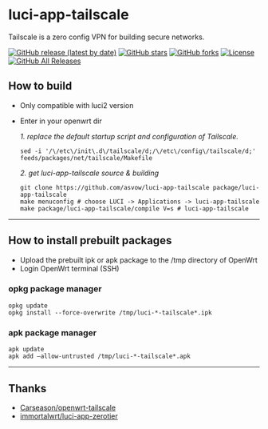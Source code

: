 # luci-app-tailscale

Tailscale is a zero config VPN for building secure networks.

[![GitHub release (latest by date)](https://img.shields.io/github/v/release/asvow/luci-app-tailscale?style=flat-square)](https://github.com/asvow/luci-app-tailscale/releases)
[![GitHub stars](https://img.shields.io/github/stars/asvow/luci-app-tailscale?style=flat-square)](https://github.com/asvow/luci-app-tailscale/stargazers)
[![GitHub forks](https://img.shields.io/github/forks/asvow/luci-app-tailscale?style=flat-square)](https://github.com/asvow/luci-app-tailscale/network/members)
[![License](https://img.shields.io/github/license/asvow/luci-app-tailscale?style=flat-square)](LICENSE)
[![GitHub All Releases](https://img.shields.io/github/downloads/asvow/luci-app-tailscale/total?style=flat-square)](https://github.com/asvow/luci-app-tailscale/releases)

## How to build

- Only compatible with luci2 version

- Enter in your openwrt dir

  *1. replace the default startup script and configuration of Tailscale.*
  ```shell
  sed -i '/\/etc\/init\.d\/tailscale/d;/\/etc\/config\/tailscale/d;' feeds/packages/net/tailscale/Makefile
  ```

  *2. get luci-app-tailscale source & building*
  ```shell
  git clone https://github.com/asvow/luci-app-tailscale package/luci-app-tailscale
  make menuconfig # choose LUCI -> Applications -> luci-app-tailscale
  make package/luci-app-tailscale/compile V=s # luci-app-tailscale
  ```

--------------

## How to install prebuilt packages

- Upload the prebuilt ipk or apk package to the /tmp directory of OpenWrt
- Login OpenWrt terminal (SSH)

### opkg package manager 
  ```shell
  opkg update
  opkg install --force-overwrite /tmp/luci-*-tailscale*.ipk
  ```

### apk package manager 
  ```shell
  apk update
  apk add —allow-untrusted /tmp/luci-*-tailscale*.apk
  ```

--------------

## Thanks
- [Carseason/openwrt-tailscale](https://github.com/Carseason/openwrt-tailscale)
- [immortalwrt/luci-app-zerotier](https://github.com/immortalwrt/luci/blob/master/applications/luci-app-zerotier)
